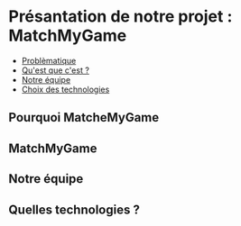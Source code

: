 # Présantation de notre projet : MatchMyGame

- [Problèmatique](#présantation-de-notre-projet--matchmygame)
- [Qu'est que c'est ?](#MatchMyGame)
- [Notre équipe](#notre-équipe)
- [Choix des technologies](#quelles-technologies)

## Pourquoi MatcheMyGame
## MatchMyGame
## Notre équipe
## Quelles technologies ?